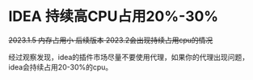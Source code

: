 # IDEA 持续高CPU占用20%-30%

~~2023.1.5 内存占用小 后续版本 2023.2会出现持续占用cpu的情况~~

经过观察发现，idea的插件市场尽量不要使用代理，如果你的代理出现问题，idea会持续占用20-30%的cpu。
